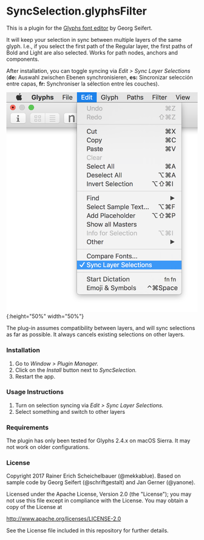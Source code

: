 # SyncSelection.glyphsFilter

This is a plugin for the [Glyphs font editor](http://glyphsapp.com/) by Georg Seifert.

It will keep your selection in sync between multiple layers of the same glyph. I.e., if you select the first path of the Regular layer, the first paths of Bold and Light are also selected. Works for path nodes, anchors and components.

After installation, you can toggle syncing via *Edit > Sync Layer Selections* (**de:** Auswahl zwischen Ebenen synchronisieren, **es:** Sincronizar selección entre capas, **fr:** Synchroniser la sélection entre les couches).

![SyncSelectionScreenshot](SyncSelectionScreenshot.png){:height="50%" width="50%"}

The plug-in assumes compatibility between layers, and will sync selections as far as possible. It always cancels existing selections on other layers.

### Installation

1. Go to *Window > Plugin Manager.*
2. Click on the *Install* button next to *SyncSelection.*
3. Restart the app.

### Usage Instructions

1. Turn on selection syncing via *Edit > Sync Layer Selections.*
2. Select something and switch to other layers

### Requirements

The plugin has only been tested for Glyphs 2.4.x on macOS Sierra. It may not work on older configurations.

### License

Copyright 2017 Rainer Erich Scheichelbauer (@mekkablue).
Based on sample code by Georg Seifert (@schriftgestalt) and Jan Gerner (@yanone).

Licensed under the Apache License, Version 2.0 (the "License");
you may not use this file except in compliance with the License.
You may obtain a copy of the License at

http://www.apache.org/licenses/LICENSE-2.0

See the License file included in this repository for further details.
